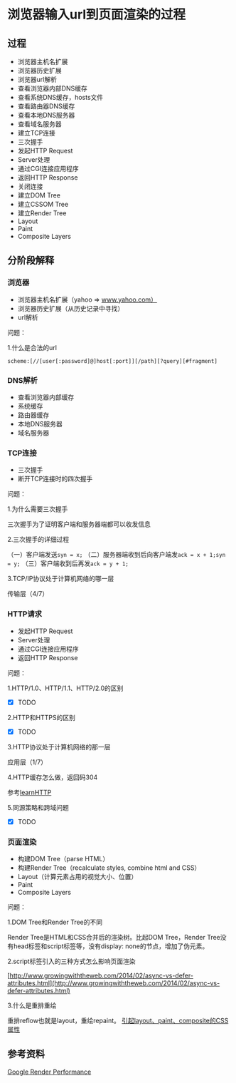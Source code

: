 # 浏览器输入url到页面渲染的过程

## 过程

* 浏览器主机名扩展
* 浏览器历史扩展
* 浏览器url解析
* 查看浏览器内部DNS缓存
* 查看系统DNS缓存，hosts文件
* 查看路由器DNS缓存
* 查看本地DNS服务器
* 查看域名服务器
* 建立TCP连接
* 三次握手
* 发起HTTP Request
* Server处理
* 通过CGI连接应用程序
* 返回HTTP Response
* 关闭连接
* 建立DOM Tree
* 建立CSSOM Tree
* 建立Render Tree
* Layout
* Paint
* Composite Layers

## 分阶段解释
### 浏览器
* 浏览器主机名扩展（yahoo => www.yahoo.com）
* 浏览器历史扩展（从历史记录中寻找）
* url解析

问题：

1.什么是合法的url

    scheme:[//[user[:password]@]host[:port]][/path][?query][#fragment]

### DNS解析
* 查看浏览器内部缓存
* 系统缓存
* 路由器缓存
* 本地DNS服务器
* 域名服务器

### TCP连接
* 三次握手
* 断开TCP连接时的四次握手

问题：

1.为什么需要三次握手

三次握手为了证明客户端和服务器端都可以收发信息

2.三次握手的详细过程

（一）客户端发送`syn = x;`
（二）服务器端收到后向客户端发`ack = x + 1;syn = y;`
（三）客户端收到后再发`ack = y + 1;`

3.TCP/IP协议处于计算机网络的哪一层

传输层（4/7）

### HTTP请求
* 发起HTTP Request
* Server处理
* 通过CGI连接应用程序
* 返回HTTP Response

问题：

1.HTTP/1.0、HTTP/1.1、HTTP/2.0的区别
- [x] TODO

2.HTTP和HTTPS的区别
- [x] TODO

3.HTTP协议处于计算机网络的那一层

应用层（1/7）

4.HTTP缓存怎么做，返回码304

参考[learnHTTP](https://github.com/freedomcly/learnHTTP#http-%E7%BC%93%E5%AD%98)

5.同源策略和跨域问题
- [x] TODO

### 页面渲染
* 构建DOM Tree（parse HTML）
* 构建Render Tree（recalculate styles, combine html and CSS）
* Layout（计算元素占用的视觉大小、位置）
* Paint
* Composite Layers

问题：

1.DOM Tree和Render Tree的不同

Render Tree是HTML和CSS合并后的渲染树。比起DOM Tree，Render Tree没有head标签和script标签等，没有display: none的节点，增加了伪元素。

2.script标签引入的三种方式怎么影响页面渲染

[http://www.growingwiththeweb.com/2014/02/async-vs-defer-attributes.html](http://www.growingwiththeweb.com/2014/02/async-vs-defer-attributes.html)

3.什么是重排重绘

重排reflow也就是layout，重绘repaint。
[引起layout、paint、composite的CSS属性](https://csstriggers.com/)

## 参考资料

[Google Render Performance](https://developers.google.com/web/fundamentals/performance/rendering/)